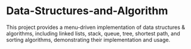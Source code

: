 # Data-Structures-and-Algorithm
This project provides a menu-driven implementation of data structures &amp; algorithms, including linked lists, stack, queue, tree, shortest path, and sorting algorithms, demonstrating their implementation and usage.
